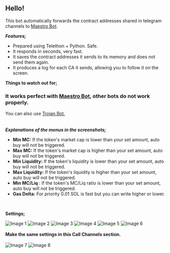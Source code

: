 <h2><strong>Hello!</strong></h2>
<p>This bot automatically forwards the contract addresses shared in telegram channels to <a href="https://t.me/maestro?start=r-jackyz">Maestro Bot</a>.</p>
<p><strong><em>Features;</em></strong></p>
<ul>
<li>Prepared using Telethon + Python. Safe.</li>
<li>It responds in seconds, very fast.</li>
<li>It saves the contract addresses it sends to its memory and does not send them again.</li>
<li>It produces a log for each CA it sends, allowing you to follow it on the screen.</li>
</ul>
<p><strong>Things to watch out for;</strong></p>
<h3>It <strong>works</strong> perfect with <a href="https://t.me/maestro?start=r-jackyz" target="_blank">Maestro Bot</a>, other bots do not work properly.</h3>
<p>You can also use <a href="https://t.me/hector_trojanbot?start=r-jackyz" target="_blank">Trojan Bot.</a><br /><br /><br /><em><strong>Explanations of the menus in the screenshots;<br /></strong></em></p>
<ul>
<li><strong>Min MC:</strong> If the token's market cap is lower than your set amount, auto buy will not be triggered.</li>
<li><strong>Max MC:</strong> If the token's market cap is higher than your set amount, auto buy will not be triggered.</li>
<li><strong>Min Liquidity:</strong> If the token's liquidity is lower than your set amount, auto buy will not be triggered.</li>
<li><strong>Max Liquidity:</strong> If the token's liquidity is higher than your set amount, auto buy will not be triggered.</li>
<li><strong>Min MC/Liq</strong> : If the token's MC/Liq ratio is lower than your set amount, auto buy will not be triggered.</li>
<li><strong>Gas Delta:</strong> For priority 0.01 SOL is fast but you can write higher or lower.</li>
</ul>
<p>&nbsp;</p>
<p><strong>Settings;</strong></p>
<div class="image-container"><img src="https://github.com/webjacky/telegram-bot/blob/cd04122f8ac4895a9f8e9649f153a2ce5ff8b444/images/S1.jpg" alt="Image 1" /> <img src="https://github.com/webjacky/telegram-bot/blob/cd04122f8ac4895a9f8e9649f153a2ce5ff8b444/images/S2.jpg" alt="Image 2" /> <img src="https://github.com/webjacky/telegram-bot/blob/cd04122f8ac4895a9f8e9649f153a2ce5ff8b444/images/S3.jpg" alt="Image 3" /> <img src="https://github.com/webjacky/telegram-bot/blob/cd04122f8ac4895a9f8e9649f153a2ce5ff8b444/images/S4-BUY.jpg" alt="Image 4" /> <img src="https://github.com/webjacky/telegram-bot/blob/cd04122f8ac4895a9f8e9649f153a2ce5ff8b444/images/S4-SELL.jpg" alt="Image 5" /> <img src="https://github.com/webjacky/telegram-bot/blob/cd04122f8ac4895a9f8e9649f153a2ce5ff8b444/images/S7-FULL.jpg" alt="Image 6" /> <br /><br /><strong>Make the same settings in this Call Channels section.<br /></strong><br /><img src="https://github.com/webjacky/telegram-bot/blob/cd04122f8ac4895a9f8e9649f153a2ce5ff8b444/images/s5-call.jpg" alt="Image 7" /> <img src="https://github.com/webjacky/telegram-bot/blob/cd04122f8ac4895a9f8e9649f153a2ce5ff8b444/images/s6-me.jpg" alt="Image 8" /></div>
